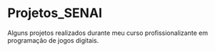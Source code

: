 # Projetos_SENAI
Alguns projetos realizados durante meu curso profissionalizante em programação de jogos digitais.
